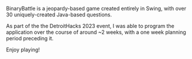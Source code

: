 BinaryBattle is a jeopardy-based game created entirely in Swing, with over 30 uniquely-created Java-based questions.

As part of the the DetroitHacks 2023 event, I was able to program the application over the course of around ~2 weeks, with a one week planning period preceding it.

Enjoy playing!
